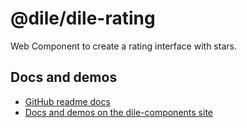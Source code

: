 # @dile/dile-rating

Web Component to create a rating interface with stars.

## Docs and demos

- [GitHub readme docs](https://github.com/Polydile/dile-components/blob/master/site/pages/components/dile-rating.rocket.md)
- [Docs and demos on the dile-components site](https://dile-components.polydile.com/components/dile-rating/)